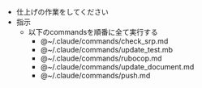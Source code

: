 - 仕上げの作業をしてください
- 指示
  - 以下のcommandsを順番に全て実行する
    - @~/.claude/commands/check_srp.md
    - @~/.claude/commands/update_test.mb
    - @~/.claude/commands/rubocop.md
    - @~/.claude/commands/update_document.md
    - @~/.claude/commands/push.md
